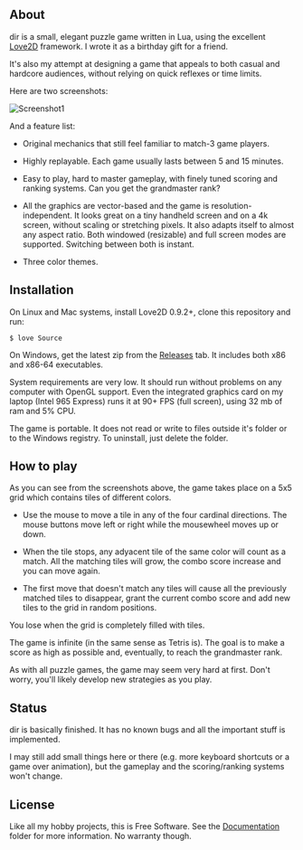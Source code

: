
## About

dir is a small, elegant puzzle game written in Lua, using the excellent
[Love2D][] framework. I wrote it as a birthday gift for a friend.

It's also my attempt at designing a game that appeals to both casual and
hardcore audiences, without relying on quick reflexes or time limits.

Here are two screenshots:

![Screenshot1](https://raw.github.com/Beluki/dir/master/Screenshot/Screenshot1.png)

And a feature list:

* Original mechanics that still feel familiar to match-3 game players.

* Highly replayable. Each game usually lasts between 5 and 15 minutes.

* Easy to play, hard to master gameplay, with finely tuned scoring
  and ranking systems. Can you get the grandmaster rank?

* All the graphics are vector-based and the game is resolution-independent.
  It looks great on a tiny handheld screen and on a 4k screen, without scaling
  or stretching pixels. It also adapts itself to almost any aspect ratio. Both
  windowed (resizable) and full screen modes are supported. Switching between
  both is instant.

* Three color themes.

## Installation

On Linux and Mac systems, install Love2D 0.9.2+, clone this repository and run:

    $ love Source

On Windows, get the latest zip from the [Releases][] tab. It includes both x86
and x86-64 executables.

System requirements are very low. It should run without problems on any computer
with OpenGL support. Even the integrated graphics card on my laptop (Intel 965
Express) runs it at 90+ FPS (full screen), using 32 mb of ram and 5% CPU.

The game is portable. It does not read or write to files outside it's folder or
to the Windows registry. To uninstall, just delete the folder.

## How to play

As you can see from the screenshots above, the game takes place on a 5x5 grid
which contains tiles of different colors.

* Use the mouse to move a tile in any of the four cardinal directions. The
  mouse buttons move left or right while the mousewheel moves up or down.

* When the tile stops, any adyacent tile of the same color will count as a
  match. All the matching tiles will grow, the combo score increase and
  you can move again.

* The first move that doesn't match any tiles will cause all the previously
  matched tiles to disappear, grant the current combo score and add new tiles
  to the grid in random positions.

You lose when the grid is completely filled with tiles.

The game is infinite (in the same sense as Tetris is). The goal is to make
a score as high as possible and, eventually, to reach the grandmaster rank.

As with all puzzle games, the game may seem very hard at first. Don't worry,
you'll likely develop new strategies as you play.

## Status

dir is basically finished. It has no known bugs and all the important
stuff is implemented.

I may still add small things here or there (e.g. more keyboard shortcuts
or a game over animation), but the gameplay and the scoring/ranking systems
won't change.

## License

Like all my hobby projects, this is Free Software. See the [Documentation][]
folder for more information. No warranty though.

[Documentation]: https://github.com/Beluki/dir/tree/master/Documentation
[Releases]: https://github.com/Beluki/dir/releases

[Love2D]: https://love2d.org

